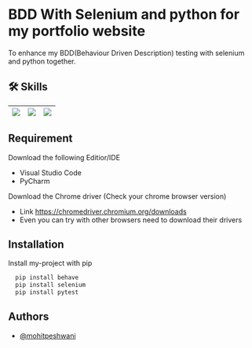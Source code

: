 
# BDD With Selenium and python for my portfolio website

To enhance my BDD(Behaviour Driven Description) testing with selenium and python together.




## 🛠 Skills

![](https://img.shields.io/badge/Cucumber-23D96C.svg?style=for-the-badge&logo=Cucumber&logoColor=white)                      |  ![](https://img.shields.io/badge/Selenium-43B02A.svg?style=for-the-badge&logo=Selenium&logoColor=white) |![](https://img.shields.io/badge/Python-3776AB.svg?style=for-the-badge&logo=Python&logoColor=white)
:-------------------------:|:-------------------------:|:--



## Requirement

Download the following Editior/IDE
* Visual Studio Code
* PyCharm

Download the Chrome driver (Check your chrome browser version)
- Link https://chromedriver.chromium.org/downloads
- Even you can try with other browsers need to download their drivers


## Installation



Install my-project with pip

```bash
  pip install behave
  pip install selenium
  pip install pytest
```
    
## Authors

- [@mohitpeshwani](https://www.github.com/mohitpeshwani)

